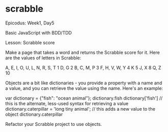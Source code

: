 scrabble
=============

Epicodus: Week1, Day5

Basic JavaScript with BDD/TDD

Lesson: Scrabble score

Make a page that takes a word and returns the Scrabble score for it. Here are the values of letters in Scrabble:

A, E, I, O, U, L, N, R, S, T       1
D, G                               2
B, C, M, P                         3
F, H, V, W, Y                      4
K                                  5
J, X                               8
Q, Z                               10


Objects are a bit like dictionaries - you provide a property with a name and a value, and you can retrieve the value using the name. Here's an example:

var dictionary = {"fish": "ocean animal"};
dictionary.fish
dictionary['fish'] // this is the alternate, less-used syntax for retrieving a value
dictionary.caterpillar = 'long tiny animal'; // this adds a new value to the object
dictionary.caterpillar

Refactor your Scrabble project to use objects.



